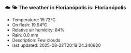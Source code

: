 ### ☁️ 🌤️  The weather in Florianópolis is: Florianópolis

- Temperature: 19.72°C
- On flesh: 19.94°C
- Relative air humidity: 84%
- Rain: 0.0 mm
- Description: Few clouds
- last updated: 2025-08-22T20:19:24.340920
